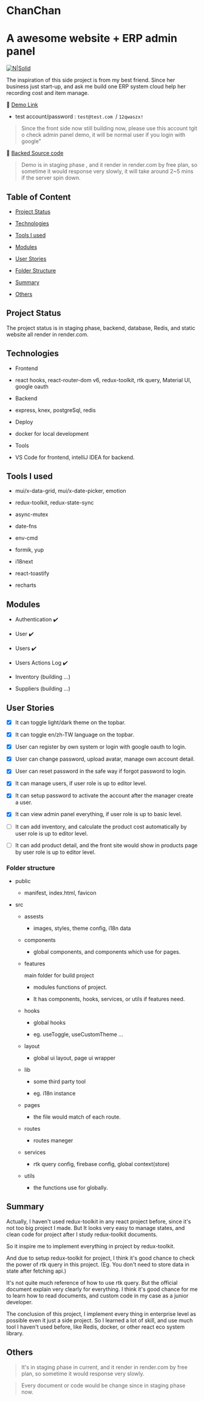 # ChanChan

# A awesome website + ERP admin panel

[![N|Solid](https://firebasestorage.googleapis.com/v0/b/chanchan-368709.appspot.com/o/others%2Fchanchan-01.jpg?alt=media&token=d67b2d45-df59-456a-90d1-076b0e8d7331)](https://firebasestorage.googleapis.com/v0/b/chanchan-368709.appspot.com/o/others%2Fchanchan-01.jpg?alt=media&token=d67b2d45-df59-456a-90d1-076b0e8d7331)

The inspiration of this side project is from my best friend. Since her business just start-up, and ask me build one ERP system cloud help her recording cost and item manage.

🔗 [Demo Link](https://chan-web.onrender.com)

- test account/password : `test@test.com `/ `12qwaszx!`

> Since the front side now still building now, please use this account tgit o check admin panel demo, it will be normal user if you login with google"

🔗 [Backed Source code](https://github.com/backas36/chan-server)

> Demo is in staging phase , and it render in render.com by free plan, so sometime it would response very slowly, it will take around 2~5 mins if the server spin down.

## Table of Content

- [Project Status](#project-status)

- [Technologies](#technologies)

- [Tools I used](#tools-i-used)

- [Modules](#modules)

- [User Stories](#user-stories)

- [Folder Structure](#folder-structure)

- [Summary](#summary)

- [Others](#others)

## Project Status

The project status is in staging phase, backend, database, Redis, and static website all render in render.com.

## Technologies

- Frontend

- react hooks, react-router-dom v6, redux-toolkit, rtk query, Material UI, google oauth

- Backend

- express, knex, postgreSql, redis

- Deploy

- docker for local development

- Tools

- VS Code for frontend, intelliJ IDEA for backend.

## Tools I used

- mui/x-data-grid, mui/x-date-picker, emotion

- redux-toolkit, redux-state-sync

- async-mutex

- date-fns

- env-cmd

- formik, yup

- i18next

- react-toastify

- recharts

## Modules

- Authentication ✔️

- User ✔️

- Users ✔️

- Users Actions Log ✔️

- Inventory (building ...)

- Suppliers (building ...)

## User Stories

- [x] It can toggle light/dark theme on the topbar.

- [x] It can toggle en/zh-TW language on the topbar.

- [x] User can register by own system or login with google oauth to login.

- [x] User can change password, upload avatar, manage own account detail.

- [x] User can reset password in the safe way if forgot password to login.

- [x] It can manage users, if user role is up to editor level.

- [x] It can setup password to activate the account after the manager create a user.

- [x] It can view admin panel everything, if user role is up to basic level.

- [ ] It can add inventory, and calculate the product cost automatically by user role is up to editor level.

- [ ] It can add product detail, and the front site would show in products page by user role is up to editor level.

### Folder structure

- public

  - manifest, index.html, favicon

- src

  - assests

    - images, styles, theme config, i18n data

  - components

    - global components, and components which use for pages.

  - features

    main folder for build project

    - modules functions of project.

    - It has components, hooks, services, or utils if features need.

  - hooks

    - global hooks

    - eg. useToggle, useCustomTheme ...

  - layout

    - global ui layout, page ui wrapper

  - lib

    - some third party tool

    - eg. i18n instance

  - pages

    - the file would match of each route.

  - routes

    - routes maneger

  - services

    - rtk query config, firebase config, global context(store)

  - utils

    - the functions use for globally.

## Summary

Actually, I haven't used redux-toolkit in any react project before, since it's not too big project I made. But It looks very easy to manage states, and clean code for project after I study redux-toolkit documents.

So it inspire me to implement everything in project by redux-toolkit.

And due to setup redux-toolkit for project, I think it's good chance to check the power of rtk query in this project. (Eg. You don't need to store data in state after fetching api.)

It's not quite much reference of how to use rtk query. But the official document explain very clearly for everything. I think it's good chance for me to learn how to read documents, and custom code in my case as a junior developer.

The conclusion of this project, I implement every thing in enterprise level as possible even it just a side project. So I learned a lot of skill, and use much tool I haven't used before, like Redis, docker, or other react eco system library.

## Others

> It's in staging phase in current, and it render in render.com by free plan, so sometime it would response very slowly.

> Every document or code would be change since in staging phase now.
